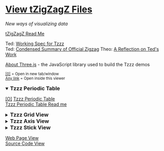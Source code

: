 [View tZigZagZ Files]( ./index.html ) 
===

_New ways of visualizing data_

[tZigZagZ Read Me]( #readme.md# )  

Ted: [Working Spec for Tzzz]( #working-spec-for-tzz.md# )  
Ted: [Condensed Summary of Official Zigzag]( #condensed-summary-of-official-zigzag.md# )
Theo: [A Reflection on Ted's Work]( #reflection-on-teds-work.md# )

[About Three.js]( #threejs-about.md# ) - the JavaScript library used to build the Tzzz demos

<small><u>[0]</u> = Open in new tab/window  
<u>Any link</u> = Open inside this viewer</small>

<details open>
<summary><h3>Tzzz Periodic Table</h3></summary>

[[O]]( http://tzigzagz.github.io/tzzz-periodic-table/r1/tzzz-periodic-table.html )
[Tzzz Periodic Table]( #./tzzz-periodic-table/r1/tzzz-periodic-table.html )  
[Tzzz Periodic Table Read me]( #./tzzz-periodic-table/readme.md# )  

</details>
<details>
<summary><h3 >Tzzz Grid View</h3></summary>
  
[[O]]( http://tzigzagz.github.io/tzzz-grid-view-dji/r1/tzzz-grid-view-dji-r1.html )
[Tzzz Grid View ~ Dow Jones Industrials]( #./tzzz-grid-view-dji/r1/tzzz-grid-view-dji-r1.html#noGrid#noGround )  
[Tzzz Grid View ~ DJI Read me]( #./tzzz-grid-view-dji/readme.md# )  
_Start here_

[[O]]( http://tzigzagz.github.io/tzzz-grid-view-sp500/r1/tzzz-grid-view-sp500-r1.html )
[Tzzz Grid View ~ S&P 500]( #./tzzz-grid-view-sp500/r1/tzzz-grid-view-sp500-r1.html#noGrid#noGround )  
[Tzzz Grid View ~ S&P 500 Read Me]( #./tzzz-grid-view-sp500/readme.md# )  
_Heavy use of computer resources. Takes time to load._

[[O]]( http://tzigzagz.github.io/tzzz-grid-view-bfamfaphd/r1/tzzz-grid-view-bfamfaphd-r1.html )
[Tzzz Grid View ~ BFAMFAPhD]( #./tzzz-grid-view-bfamfaphd/r1/tzzz-grid-view-bfamfaphd-r1.html#noGrid#noGround )  
[Tzzz Grid View ~ BFAMFAPhD Read Me]( #./tzzz-grid-view-bfamfaphd/readme.md# )  
_Heavy use of computer resources. Takes time to load._

</details>
<details>
<summary><h3>Tzzz Axis View</summary>

TBD


</details>
<details>
<summary><h3>Tzzz Stick View</summary>

[[O]]( http://tzigzagz.github.io/tzzz-stick-view-dji/r1/tzzz-stick-view-dji-r1.html )
[Tzzz Stick View ~ Dow Jones Industrials]( #./tzzz-stick-view-dji/r1/tzzz-stick-view-dji-r1.html#noGrid#noGround )
[Tzzz Stick View ~ DJI Read Me]( #./tzzz-stick-view-dji/readme.md# )  
_Start here_

[[O]]( http://tzigzagz.github.io/tzzz-stick-view-sp500/r1/tzzz-stick-view-sp500-r1.html )
[Tzzz Stick View S&P 500 web page]( http://tzigzagz.github.io/browse-tzigzagz-files.html#./tzzz-stick-view-sp500/r1/tzzz-stick-view-sp500-r1.html#noGrid#noGround )
[Tzzz Stick View ~ S&P 500 Read Me]( #./tzzz-stick-view-sp500/readme.md# )  
_If this works for you at 60 frames per second, you are good to go for the future..._
</details>


[Web Page View]( http://tzigzagz.github.io/index.html )  
[Source Code View]( https://github.com/tzigzagz/tzigzagz.github.io )



<style>h3 { display:inline; }</style>